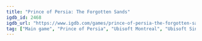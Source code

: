 ```yaml
---
title: "Prince of Persia: The Forgotten Sands"
igdb_id: 2468
igdb_url: "https://www.igdb.com/games/prince-of-persia-the-forgotten-sands"
tag: ["Main game", "Prince of Persia", "Ubisoft Montreal", "Ubisoft Singapore", "Platform", "Hack and slash/Beat 'em up", "Adventure", "Single player", "Third person", "Action", "Fantasy", "Historical"]
---
```

